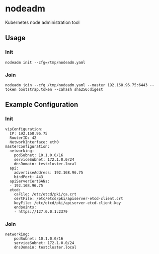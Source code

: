 # nodeadm

Kubernetes node administration tool

## Usage

### Init
```
nodeadm init --cfg=/tmp/nodeadm.yaml
```

### Join
```
nodeadm join --cfg /tmp/nodeadm.yaml --master 192.168.96.75:6443 --token bootstrap.token --cahash sha256:digest
```

## Example Configuration

### Init
```
vipConfiguration:
  IP: 192.168.96.75
  RouterID: 42
  NetworkInterface: eth0
masterConfiguration:
  networking:
    podSubnet: 10.1.0.0/16
    serviceSubnet: 172.1.0.0/24
    dnsDomain: testcluster.local
  api:
    advertiseAddress: 192.168.96.75
    bindPort: 443
  apiServerCertSANs:
  - 192.168.96.75
  etcd:
    caFile: /etc/etcd/pki/ca.crt
    certFile: /etc/etcd/pki/apiserver-etcd-client.crt
    keyFile: /etc/etcd/pki/apiserver-etcd-client.key
    endpoints:
    - https://127.0.0.1:2379
```

### Join
```
networking:
    podSubnet: 10.1.0.0/16
    serviceSubnet: 172.1.0.0/24
    dnsDomain: testcluster.local
```
